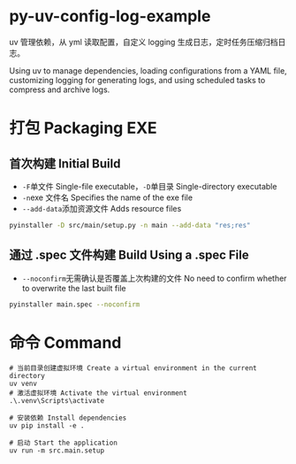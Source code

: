 # py-uv-config-log-example

uv 管理依赖，从 yml 读取配置，自定义 logging 生成日志，定时任务压缩归档日志。

Using uv to manage dependencies, loading configurations from a YAML file, customizing logging for generating logs, and using scheduled tasks to compress and archive logs.

# 打包 Packaging EXE

## 首次构建 Initial Build

* `-F`单文件 Single-file executable，`-D`单目录 Single-directory executable
* `-n`exe 文件名 Specifies the name of the exe file
* `--add-data`添加资源文件 Adds resource files

```bash
pyinstaller -D src/main/setup.py -n main --add-data "res;res"
```

## 通过 .spec 文件构建 Build Using a .spec File

* `--noconfirm`无需确认是否覆盖上次构建的文件 No need to confirm whether to overwrite the last built file

```bash
pyinstaller main.spec --noconfirm
```

# 命令 Command

```shell
# 当前目录创建虚拟环境 Create a virtual environment in the current directory
uv venv
# 激活虚拟环境 Activate the virtual environment
.\.venv\Scripts\activate

# 安装依赖 Install dependencies
uv pip install -e .

# 启动 Start the application
uv run -m src.main.setup
```
